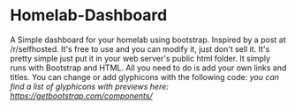 # Homelab-Dashboard
A Simple dashboard for your homelab using bootstrap. Inspired by a post at /r/selfhosted. It's free to use and you can modify it, just don't sell it.
It's pretty simple just put it in your web server's public html folder. It simply runs with Bootstrap and HTML. All you need to do is add
your own links and titles. You can change or add glyphicons with the following code: <i class="glyphicon glyphicon-fire"> you can find a
list of glyphicons with previews here: https://getbootstrap.com/components/
